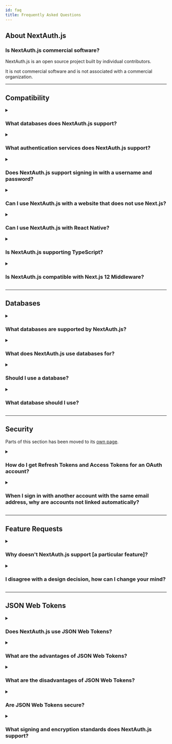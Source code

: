 ```yaml
---
id: faq
title: Frequently Asked Questions
---
```


## About NextAuth.js

### Is NextAuth.js commercial software?

NextAuth.js is an open source project built by individual contributors.

It is not commercial software and is not associated with a commercial organization.

---

## Compatibility

<details>
<summary>
  <h3 style={{display:"inline-block"}}>What databases does NextAuth.js support?</h3>
</summary>
<p>

You can use NextAuth.js with MySQL, MariaDB, Postgres, MongoDB and SQLite or without a database. (See also: [Databases](/configuration/databases))

You can use also NextAuth.js with any database using a custom database adapter, or by using a custom credentials authentication provider - e.g. to support signing in with a username and password stored in an existing database.

</p>
</details>

<details>
<summary>
  <h3 style={{display:"inline-block"}}>What authentication services does NextAuth.js support?</h3>
</summary>
<p>

<p>NextAuth.js includes built-in support for signing in with&nbsp;
{Object.values(require("../providers.json")).sort().join(", ")}.
(See also: <a href="/configuration/providers/oauth">Providers</a>)
</p>

NextAuth.js also supports email for passwordless sign in, which is useful for account recovery or for people who are not able to use an account with the configured OAuth services (e.g. due to service outage, account suspension or otherwise becoming locked out of an account).

You can also use a custom based provider to support signing in with a username and password stored in an external database and/or using two factor authentication.

</p>
</details>

<details>
<summary>
  <h3 style={{display:"inline-block"}}>Does NextAuth.js support signing in with a username and password?</h3>
</summary>
<p>

NextAuth.js is designed to avoid the need to store passwords for user accounts.

If you have an existing database of usernames and passwords, you can use a custom credentials provider to allow signing in with a username and password stored in an existing database.

_If you use a custom credentials provider user accounts will not be persisted in a database by NextAuth.js (even if one is configured). The option to use JSON Web Tokens for session tokens (which allow sign in without using a session database) must be enabled to use a custom credentials provider._

</p>
</details>

<details>
<summary>
  <h3 style={{display:"inline-block"}}>Can I use NextAuth.js with a website that does not use Next.js?</h3>
</summary>
<p>

NextAuth.js is designed for use with Next.js and Serverless.

If you are using a different framework for you website, you can create a website that handles sign in with Next.js and then access those sessions on a website that does not use Next.js as long as the websites are on the same domain.

If you use NextAuth.js on a website with a different subdomain then the rest of your website (e.g. `auth.example.com` vs `www.example.com`) you will need to set a custom cookie domain policy for the Session Token cookie. (See also: [Cookies](/configuration/options#cookies))

NextAuth.js does not currently support automatically signing into sites on different top level domains (e.g. `www.example.com` vs `www.example.org`) using a single session.

</p>
</details>

<details>
<summary>
  <h3 style={{display:"inline-block"}}>Can I use NextAuth.js with React Native?</h3>
</summary>
<p>

NextAuth.js is designed as a secure, confidential client and implements a server side authentication flow.

It is not intended to be used in native applications on desktop or mobile applications, which typically implement public clients (e.g. with client / secrets embedded in the application).

</p>
</details>

<details>
<summary>
  <h3 style={{display:"inline-block"}}>Is NextAuth.js supporting TypeScript?</h3>
</summary>
<p>

Yes! Check out the [TypeScript docs](/getting-started/typescript)

</p>
</details>

<details>
<summary>
  <h3 style={{display:"inline-block"}}>Is NextAuth.js compatible with Next.js 12 Middleware?</h3>
</summary>
<p>

[Next.js Middleware](https://nextjs.org/docs/middleware) is supported. Head over to the [this page](/configuration/nextjs#middleware)

</p>
</details>

---

## Databases

<details>
<summary>
  <h3 style={{display:"inline-block"}}>What databases are supported by NextAuth.js?</h3>
</summary>
<p>

NextAuth.js can be used with MySQL, Postgres, MongoDB, SQLite and compatible databases (e.g. MariaDB, Amazon Aurora, Amazon DocumentDB…) or with no database.

It also provides an Adapter API which allows you to connect it to any database.

</p>
</details>

<details>
<summary>
  <h3 style={{display:"inline-block"}}>What does NextAuth.js use databases for?</h3>
</summary>
<p>

Databases in NextAuth.js are used for persisting users, OAuth accounts, email sign in tokens and sessions.

Specifying a database is optional if you don't need to persist user data or support email sign in. If you don't specify a database then JSON Web Tokens will be enabled for session storage and used to store session data.

If you are using a database with NextAuth.js, you can still explicitly enable JSON Web Tokens for sessions (instead of using database sessions).

</p>
</details>

<details>
<summary>
  <h3 style={{display:"inline-block"}}>Should I use a database?</h3>
</summary>
<p>

- Using NextAuth.js without a database works well for internal tools - where you need to control who is able to sign in, but when you do not need to create user accounts for them in your application.

- Using NextAuth.js with a database is usually a better approach for a consumer facing application where you need to persist accounts (e.g. for billing, to contact customers, etc).

</p>
</details>

<details>
<summary>
  <h3 style={{display:"inline-block"}}>What database should I use?</h3>
</summary>
<p>

Managed database solutions for MySQL, Postgres and MongoDB (and compatible databases) are well supported from cloud providers such as Amazon, Google, Microsoft and Atlas.

If you are deploying directly to a particular cloud platform you may also want to consider serverless database offerings they have (e.g. [Amazon Aurora Serverless on AWS](https://aws.amazon.com/rds/aurora/serverless/)).

</p>
</details>

---

## Security

Parts of this section has been moved to its [own page](/security).

<details>
<summary>
  <h3 style={{display:"inline-block"}}>How do I get Refresh Tokens and Access Tokens for an OAuth account?</h3>
</summary>
<p>

NextAuth.js provides a solution for authentication, session management and user account creation.

NextAuth.js records Refresh Tokens and Access Tokens on sign in (if supplied by the provider) and it will pass them, along with the User ID, Provider and Provider Account ID, to either:

1. A database - if a database connection string is provided
2. The JSON Web Token callback - if JWT sessions are enabled (e.g. if no database specified)

You can then look them up from the database or persist them to the JSON Web Token.

Note: NextAuth.js does not currently handle Access Token rotation for OAuth providers for you, however you can check out [this tutorial](/tutorials/refresh-token-rotation) if you want to implement it.

We also have an [example repository](https://github.com/nextauthjs/next-auth-refresh-token-example) / project based upon NextAuth.js v4 where we demonstrate how to use a refresh token to refresh the provided access token.

</p>
</details>

<details>
<summary>
  <h3 style={{display:"inline-block"}}>When I sign in with another account with the same email address, why are accounts not linked automatically?</h3>
</summary>
<p>

Automatic account linking on sign in is not secure between arbitrary providers - with the exception of allowing users to sign in via an email addresses as a fallback (as they must verify their email address as part of the flow).

When an email address is associated with an OAuth account it does not necessarily mean that it has been verified as belonging to account holder — how email address verification is handled is not part of the OAuth specification and varies between providers (e.g. some do not verify first, some do verify first, others return metadata indicating the verification status).

With automatic account linking on sign in, this can be exploited by bad actors to hijack accounts by creating an OAuth account associated with the email address of another user.

For this reason it is not secure to automatically link accounts between arbitrary providers on sign in, which is why this feature is generally not provided by authentication service and is not provided by NextAuth.js.

Automatic account linking is seen on some sites, sometimes insecurely. It can be technically possible to do automatic account linking securely if you trust all the providers involved to ensure they have securely verified the email address associated with the account, but requires placing trust (and transferring the risk) to those providers to handle the process securely.

Examples of scenarios where this is secure include with an OAuth provider you control (e.g. that only authorizes users internal to your organization) or with a provider you explicitly trust to have verified the users email address.

Automatic account linking is not a planned feature of NextAuth.js, however there is scope to improve the user experience of account linking and of handling this flow, in a secure way. Typically this involves providing a fallback option to sign in via email, which is already possible (and recommended), but the current implementation of this flow could be improved on.

Providing support for secure account linking and unlinking of additional providers - which can only be done if a user is already signed in already - was originally a feature in v1.x but has not been present since v2.0, is planned to return in a future release.

</p>
</details>

---

## Feature Requests

<details>
<summary>
  <h3 style={{display:"inline-block"}}>Why doesn't NextAuth.js support [a particular feature]?</h3>
</summary>
<p>

NextAuth.js is an open source project built by individual contributors who are volunteers writing code and providing support in their spare time.

If you would like NextAuth.js to support a particular feature, the best way to help make it happen is to raise a feature request describing the feature and offer to work with other contributors to develop and test it.

If you are not able to develop a feature yourself, you can offer to sponsor someone to work on it.

</p>
</details>

<details>
<summary>
  <h3 style={{display:"inline-block"}}>I disagree with a design decision, how can I change your mind?</h3>
</summary>
<p>

Product design decisions on NextAuth.js are made by core team members.

You can raise suggestions as feature requests / requests for enhancement.

Requests that provide the detail requested in the template and follow the format requested may be more likely to be supported, as additional detail prompted in the templates often provides important context.

Ultimately if your request is not accepted or is not actively in development, you are always free to fork the project under the terms of the ISC License.

</p>
</details>

---

## JSON Web Tokens

<details>
<summary>
  <h3>Does NextAuth.js use JSON Web Tokens?</h3>
</summary>
<p>

NextAuth.js by default uses JSON Web Tokens for saving the user's session. However, if you use a [database adapter](/adapters/overview), the database will be used to persist the user's session. You can force the usage of JWT when using a database [through the configuration options](/configuration/options#session).

</p>
</details>

<details>
<summary>
  <h3>What are the advantages of JSON Web Tokens?</h3>
</summary>
<p>

JSON Web Tokens can be used for session tokens, but are also used for lots of other things, such as sending signed objects between services in authentication flows.

- Advantages of using a JWT as a session token include that they do not require a database to store sessions, this can be faster and cheaper to run and easier to scale.

- JSON Web Tokens in NextAuth.js are secured using cryptographic signing (JWS) by default and it is easy for services and API endpoints to verify tokens without having to contact a database to verify them.

- You can enable encryption (JWE) to store include information directly in a JWT session token that you wish to keep secret and use the token to pass information between services / APIs on the same domain.

- You can use JWT to securely store information you do not mind the client knowing even without encryption, as the JWT is stored in a server-readable-only-token so data in the JWT is not accessible to third party JavaScript running on your site.

</p>
</details>

<details>
<summary>
  <h3>What are the disadvantages of JSON Web Tokens?</h3>
</summary>
<p>

- You cannot as easily expire a JSON Web Token - doing so requires maintaining a server side blocklist of invalid tokens (at least until they expire) and checking every token against the list every time a token is presented.

  Shorter session expiry times are used when using JSON Web Tokens as session tokens to allow sessions to be invalidated sooner and simplify this problem.

  NextAuth.js client includes advanced features to mitigate the downsides of using shorter session expiry times on the user experience, including automatic session token rotation, optionally sending keep alive messages to prevent short lived sessions from expiring if there is an window or tab open, background re-validation, and automatic tab/window syncing that keeps sessions in sync across windows any time session state changes or a window or tab gains or loses focus.

- As with database session tokens, JSON Web Tokens are limited in the amount of data you can store in them. There is typically a limit of around 4096 bytes per cookie, though the exact limit varies between browsers, proxies and hosting services. If you want to support most browsers, then do not exceed 4096 bytes per cookie. If you want to save more data, you will need to persist your sessions in a database (Source: [browsercookielimits.iain.guru](http://browsercookielimits.iain.guru/))

  The more data you try to store in a token and the more other cookies you set, the closer you will come to this limit. If you wish to store more than ~4 KB of data you're probably at the point where you need to store a unique ID in the token and persist the data elsewhere (e.g. in a server-side key/value store).

- Data stored in an encrypted JSON Web Token (JWE) may be compromised at some point.

  Even if appropriately configured, information stored in an encrypted JWT should not be assumed to be impossible to decrypt at some point - e.g. due to the discovery of a defect or advances in technology.

  Avoid storing any data in a token that might be problematic if it were to be decrypted in the future.

- If you do not explicitly specify a secret for for NextAuth.js, existing sessions will be invalidated any time your NextAuth.js configuration changes, as NextAuth.js will default to an auto-generated secret.

  If using JSON Web Token you should at least specify a secret and ideally configure public/private keys.

</p>
</details>

<details>
<summary>
  <h3>Are JSON Web Tokens secure?</h3>
</summary>
<p>

By default tokens are not signed (JWS) but are encrypted (JWE). Since v4 we have implemented cookie chunking so that cookies over the 4kb limit get split and reassembled upon parsing.

You can specify other valid algorithms - [as specified in RFC 7518](https://tools.ietf.org/html/rfc7517) - with either a secret (for symmetric encryption) or a public/private key pair (for asymmetric encryption).

NextAuth.js will generate keys for you, but this will generate a warning at start up.

Using explicit public/private keys for signing is strongly recommended.

</p>
</details>

<details>
<summary>
  <h3>What signing and encryption standards does NextAuth.js support?</h3>
</summary>
<p>

NextAuth.js includes a largely complete implementation of JSON Object Signing and Encryption (JOSE):

- [RFC 7515 - JSON Web Signature (JWS)](https://tools.ietf.org/html/rfc7515)
- [RFC 7516 - JSON Web Encryption (JWE)](https://tools.ietf.org/html/rfc7516)
- [RFC 7517 - JSON Web Key (JWK)](https://tools.ietf.org/html/rfc7517)
- [RFC 7518 - JSON Web Algorithms (JWA)](https://tools.ietf.org/html/rfc7518)
- [RFC 7519 - JSON Web Token (JWT)](https://tools.ietf.org/html/rfc7519)

This incorporates support for:

- [RFC 7638 - JSON Web Key Thumbprint](https://tools.ietf.org/html/rfc7638)
- [RFC 7787 - JSON JWS Unencoded Payload Option](https://tools.ietf.org/html/rfc7797)
- [RFC 8037 - CFRG Elliptic Curve ECDH and Signatures](https://tools.ietf.org/html/rfc8037)

</p>
</details>
